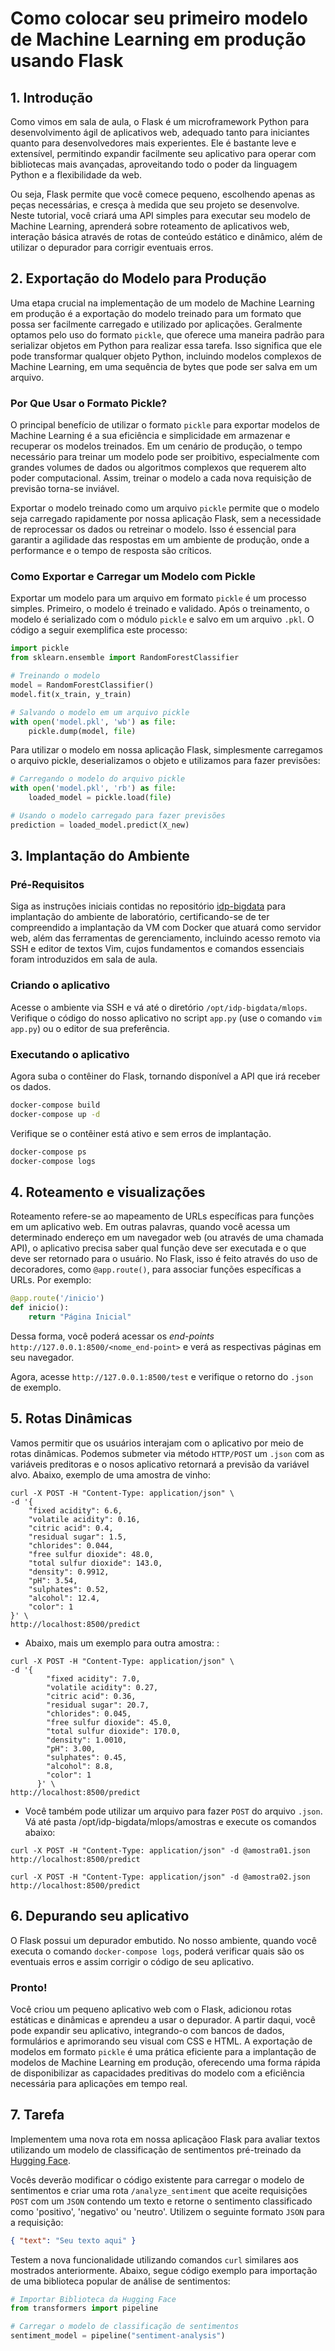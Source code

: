 # Como colocar seu primeiro modelo de Machine Learning em produção usando Flask

## 1. Introdução

Como vimos em sala de aula, o Flask é um microframework Python para desenvolvimento ágil de aplicativos web, adequado tanto para iniciantes quanto para desenvolvedores mais experientes. Ele é bastante leve e extensível, permitindo expandir facilmente seu aplicativo para operar com bibliotecas mais avançadas, aproveitando todo o poder da linguagem Python e a flexibilidade da web. 

Ou seja, Flask permite que você comece pequeno, escolhendo apenas as peças necessárias, e cresça à medida que seu projeto se desenvolve. Neste tutorial, você criará uma API simples para executar seu modelo de Machine Learning, aprenderá sobre roteamento de aplicativos web, interação básica através de rotas de conteúdo estático e dinâmico, além de utilizar o depurador para corrigir eventuais erros.

## 2. Exportação do Modelo para Produção

Uma etapa crucial na implementação de um modelo de Machine Learning em produção é a exportação do modelo treinado para um formato que possa ser facilmente carregado e utilizado por aplicações. Geralmente optamos pelo uso do formato `pickle`, que oferece uma maneira padrão para serializar objetos em Python para realizar essa tarefa. Isso significa que ele pode transformar qualquer objeto Python, incluindo modelos complexos de Machine Learning, em uma sequência de bytes que pode ser salva em um arquivo.

### Por Que Usar o Formato Pickle?

O principal benefício de utilizar o formato `pickle` para exportar modelos de Machine Learning é a sua eficiência e simplicidade em armazenar e recuperar os modelos treinados. Em um cenário de produção, o tempo necessário para treinar um modelo pode ser proibitivo, especialmente com grandes volumes de dados ou algoritmos complexos que requerem alto poder computacional. Assim, treinar o modelo a cada nova requisição de previsão torna-se inviável.

Exportar o modelo treinado como um arquivo `pickle` permite que o modelo seja carregado rapidamente por nossa aplicação Flask, sem a necessidade de reprocessar os dados ou retreinar o modelo. Isso é essencial para garantir a agilidade das respostas em um ambiente de produção, onde a performance e o tempo de resposta são críticos.

### Como Exportar e Carregar um Modelo com Pickle

Exportar um modelo para um arquivo em formato `pickle` é um processo simples. Primeiro, o modelo é treinado e validado. Após o treinamento, o modelo é serializado com o módulo `pickle` e salvo em um arquivo `.pkl`. O código a seguir exemplifica este processo:

```python
import pickle
from sklearn.ensemble import RandomForestClassifier

# Treinando o modelo
model = RandomForestClassifier()
model.fit(x_train, y_train)

# Salvando o modelo em um arquivo pickle
with open('model.pkl', 'wb') as file:
    pickle.dump(model, file)
```

Para utilizar o modelo em nossa aplicação Flask, simplesmente carregamos o arquivo pickle, deserializamos o objeto e utilizamos para fazer previsões:
```python
# Carregando o modelo do arquivo pickle
with open('model.pkl', 'rb') as file:
    loaded_model = pickle.load(file)

# Usando o modelo carregado para fazer previsões
prediction = loaded_model.predict(X_new)
```

## 3. Implantação do Ambiente

### Pré-Requisitos

Siga as instruções iniciais contidas no repositório [idp-bigdata](https://github.com/klaytoncastro/idp-bigdata/) para implantação do ambiente de laboratório, certificando-se de ter compreendido a implantação da VM com Docker que atuará como servidor web, além das ferramentas de gerenciamento, incluindo acesso remoto via SSH e editor de textos Vim, cujos fundamentos e comandos essenciais foram introduzidos em sala de aula. 

### Criando o aplicativo

Acesse o ambiente via SSH e vá até o diretório `/opt/idp-bigdata/mlops`. Verifique o código do nosso aplicativo no script `app.py` (use o comando `vim app.py`) ou o editor de sua preferência. 

### Executando o aplicativo 

Agora suba o contêiner do Flask, tornando disponível a API que irá receber os dados. 

```bash
docker-compose build
docker-compose up -d
```

Verifique se o contêiner está ativo e sem erros de implantação. 

```bash
docker-compose ps
docker-compose logs
```

## 4. Roteamento e visualizações

Roteamento refere-se ao mapeamento de URLs específicas para funções em um aplicativo web. Em outras palavras, quando você acessa um determinado endereço em um navegador web (ou através de uma chamada API), o aplicativo precisa saber qual função deve ser executada e o que deve ser retornado para o usuário. No Flask, isso é feito através do uso de decoradores, como `@app.route()`, para associar funções específicas a URLs. Por exemplo:

```python
@app.route('/inicio')
def inicio():
    return "Página Inicial"
```

Dessa forma, você poderá acessar os *end-points* `http://127.0.0.1:8500/<nome_end-point>` e verá as respectivas páginas em seu navegador. 

Agora, acesse `http://127.0.0.1:8500/test` e verifique o retorno do `.json` de exemplo. 

## 5. Rotas Dinâmicas

Vamos permitir que os usuários interajam com o aplicativo por meio de rotas dinâmicas. Podemos submeter via método `HTTP/POST` um `.json` com as variáveis preditoras e o nosos aplicativo retornará a previsão da variável alvo. Abaixo, exemplo de uma amostra de vinho: 

```shell
curl -X POST -H "Content-Type: application/json" \
-d '{
    "fixed acidity": 6.6,
    "volatile acidity": 0.16,
    "citric acid": 0.4,
    "residual sugar": 1.5,
    "chlorides": 0.044,
    "free sulfur dioxide": 48.0,
    "total sulfur dioxide": 143.0,
    "density": 0.9912,
    "pH": 3.54,
    "sulphates": 0.52,
    "alcohol": 12.4,
    "color": 1
}' \
http://localhost:8500/predict
```

- Abaixo, mais um exemplo para outra amostra: : 

```shell
curl -X POST -H "Content-Type: application/json" \
-d '{
        "fixed acidity": 7.0,
        "volatile acidity": 0.27,
        "citric acid": 0.36,
        "residual sugar": 20.7,
        "chlorides": 0.045,
        "free sulfur dioxide": 45.0,
        "total sulfur dioxide": 170.0,
        "density": 1.0010,
        "pH": 3.00,
        "sulphates": 0.45,
        "alcohol": 8.8,
        "color": 1
      }' \
http://localhost:8500/predict
```

- Você também pode utilizar um arquivo para fazer `POST` do arquivo `.json`. Vá até pasta /opt/idp-bigdata/mlops/amostras e execute os comandos abaixo: 

```shell
curl -X POST -H "Content-Type: application/json" -d @amostra01.json http://localhost:8500/predict
```

```shell
curl -X POST -H "Content-Type: application/json" -d @amostra02.json http://localhost:8500/predict
```

## 6. Depurando seu aplicativo

O Flask possui um depurador embutido. No nosso ambiente, quando você executa o comando `docker-compose logs`, poderá verificar quais são os eventuais erros e assim corrigir o código de seu aplicativo. 

### Pronto! 

Você criou um pequeno aplicativo web com o Flask, adicionou rotas estáticas e dinâmicas e aprendeu a usar o depurador. A partir daqui, você pode expandir seu aplicativo, integrando-o com bancos de dados, formulários e aprimorando seu visual com CSS e HTML. A exportação de modelos em formato `pickle` é uma prática eficiente para a implantação de modelos de Machine Learning em produção, oferecendo uma forma rápida de disponibilizar as capacidades preditivas do modelo com a eficiência necessária para aplicações em tempo real.

## 7. Tarefa

Implementem uma nova rota em nossa aplicaçãoo Flask para avaliar textos utilizando um modelo de classificação de sentimentos pré-treinado da [Hugging Face](https://huggingface.co/blog/sentiment-analysis-python). 

Vocês deverão modificar o código existente para carregar o modelo de sentimentos e criar uma rota `/analyze_sentiment` que aceite requisições `POST` com um `JSON` contendo um texto e retorne o sentimento classificado como 'positivo', 'negativo' ou 'neutro'. Utilizem o seguinte formato `JSON` para a requisição: 

```json
{ "text": "Seu texto aqui" }
```
Testem a nova funcionalidade utilizando comandos `curl` similares aos mostrados anteriormente. Abaixo, segue código exemplo para importação de uma biblioteca popular de análise de sentimentos:

```python
# Importar Biblioteca da Hugging Face
from transformers import pipeline

# Carregar o modelo de classificação de sentimentos
sentiment_model = pipeline("sentiment-analysis")

```